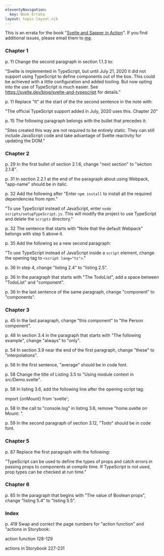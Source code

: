 ```yaml
---
eleventyNavigation:
  key: Book Errata
layout: topic-layout.njk
---
```


This is an errata for the book
"[Svelte and Sapper in Action](https://www.manning.com/books/svelte-and-sapper-in-action)".
If you find additional issues, please email them to
<a href="mailto:r.mark.volkmann@gmail.com?subject=Svelte book errata" target="_blank">me</a>.

### Chapter 1

p. 11 Change the second paragraph in section 1.1.3 to:

"Svelte is implemented in TypeScript, but until July 21, 2020 it did not
support using TypeScript to define components out of the box.
This could be achieved with a little configuration and added tooling.
But now opting into the use of TypeScript is much easier.
See https://svelte.dev/blog/svelte-and-typescript for details."

p. 11 Replace "It" at the start of the the second sentence in the note with:

"The official TypeScript support added in July, 2020 uses this. Chapter 20"

p. 15 The following paragraph belongs with the bullet that precedes it:

"Sites created this way are not required to be entirely static.
They can still include JavaScript code and
take advantage of Svelte reactivity for updating the DOM."

### Chapter 2

p. 29 In the first bullet of section 2.1.6,
change "next section" to "section 2.1.8".

p. 31 In section 2.2.1 at the end of the paragraph about using Webpack,
"app-name" should be in italic.

p. 32 Add the following after "Enter `npm install`
to install all the required dependencies from npm."

"To use TypeScript instead of JavaScript, enter `node scripts/setupTypeScript.js`.
This will modify the project to use TypeScript and delete the `scripts` directory."

p. 32 The sentence that starts with "Note that the default Webpack"
belongs with step 5 above it.

p. 35 Add the following as a new second paragraph:

"To use TypeScript instead of JavaScript inside a `script` element,
change the opening tag to `<script lang="ts">`."

p. 36 In step 4, change "listing 2.4" to "listing 2.5".

p. 36 In the paragraph that starts with "The TodoList",
add a space between "TodoList" and "component".

p. 36 In the last sentence of the same paragraph,
change "component" to "components".

### Chapter 3

p. 45 In the last paragraph, change "this component" to "the Person component".

p. 48 In section 3.4 in the paragraph that starts with "The following example",
change "always" to "only".

p. 54 In section 3.9 near the end of the first paragraph,
change "these" to "interpolations".

p. 56 In the first sentence, "average" should be in code font.

p. 58 Change the title of Listing 3.5 to
"Using module context in src/Demo.svelte".

p. 58 In listing 3.6, add the following line after the opening script tag:

import {onMount} from 'svelte';

p. 58 In the call to "console.log" in listing 3.6,
remove "home.svelte on Mount: ".

p. 59 In the second paragraph of section 3.12, "Todo" should be in code font.

### Chapter 5

p. 87 Replace the first paragraph with the following:

"TypeScript can be used to define the types of props and
catch errors in passing props to components at compile time.
If TypeScript is not used, prop types can be checked at run time."

### Chapter 6

p. 85 In the paragraph that begins with "The value of Boolean props",
change "listing 5.4" to "listing 5.5".

### Index

p. 419 Swap and correct the page numbers for
"action function" and "actions in Storybook:

action function 128-129

actions in Storybook 227-231
